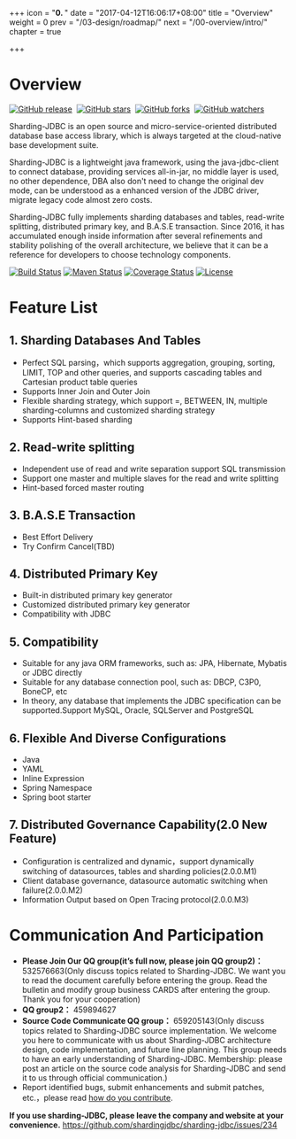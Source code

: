 +++
icon = "<b>0. </b>"
date = "2017-04-12T16:06:17+08:00"
title = "Overview"
weight = 0
prev = "/03-design/roadmap/"
next = "/00-overview/intro/"
chapter = true

+++

# Overview

[![GitHub release](https://img.shields.io/github/release/shardingjdbc/sharding-jdbc.svg?style=social&label=Release)](https://github.com/shardingjdbc/sharding-jdbc/releases)&nbsp;
[![GitHub stars](https://img.shields.io/github/stars/shardingjdbc/sharding-jdbc.svg?style=social&label=Star)](https://github.com/shardingjdbc/sharding-jdbc/stargazers)&nbsp;
[![GitHub forks](https://img.shields.io/github/forks/shardingjdbc/sharding-jdbc.svg?style=social&label=Fork)](https://github.com/shardingjdbc/sharding-jdbc/fork)&nbsp;
[![GitHub watchers](https://img.shields.io/github/watchers/shardingjdbc/sharding-jdbc.svg?style=social&label=Watch)](https://github.com/shardingjdbc/sharding-jdbc/watchers)

Sharding-JDBC is an open source and micro-service-oriented distributed database base access library, which is always targeted at the cloud-native base development suite.

Sharding-JDBC is a lightweight java framework, using the java-jdbc-client to connect database, providing services all-in-jar, no middle layer is used, no other dependence, DBA also don't need to change the original dev mode, can be understood as a enhanced version of the JDBC driver, migrate legacy code almost zero costs.

Sharding-JDBC fully implements sharding databases and tables, read-write splitting, distributed primary key, and B.A.S.E transaction. Since 2016, it has accumulated enough inside information after several refinements and stability polishing of the overall architecture, we believe that it can be a reference for developers to choose technology components.

[![Build Status](https://secure.travis-ci.org/shardingjdbc/sharding-jdbc.svg?branch=master)](https://travis-ci.org/shardingjdbc/sharding-jdbc)
[![Maven Status](https://maven-badges.herokuapp.com/maven-central/io.shardingjdbc/sharding-jdbc/badge.svg)](https://maven-badges.herokuapp.com/maven-central/io.shardingjdbc/sharding-jdbc)
[![Coverage Status](https://coveralls.io/repos/shardingjdbc/sharding-jdbc/badge.svg?branch=master&service=github)](https://coveralls.io/github/shardingjdbc/sharding-jdbc?branch=master)
[![License](https://img.shields.io/badge/license-Apache%202-4EB1BA.svg)](https://www.apache.org/licenses/LICENSE-2.0.html)

# Feature List

## 1. Sharding Databases And Tables
* Perfect SQL parsing，which supports aggregation, grouping, sorting, LIMIT, TOP and other queries, and supports cascading tables and Cartesian product table queries
* Supports Inner Join and Outer Join
* Flexible sharding strategy, which support =, BETWEEN, IN, multiple sharding-columns and customized sharding strategy
* Supports Hint-based sharding

## 2. Read-write splitting
* Independent use of read and write separation support SQL transmission
* Support one master and multiple slaves for the read and write splitting
* Hint-based forced master routing

## 3. B.A.S.E Transaction
* Best Effort Delivery
* Try Confirm Cancel(TBD)

## 4. Distributed Primary Key
* Built-in distributed primary key generator
* Customized distributed primary key generator
* Compatibility with JDBC

## 5. Compatibility
* Suitable for any java ORM frameworks, such as: JPA, Hibernate, Mybatis or JDBC directly
* Suitable for any database connection pool, such as: DBCP, C3P0, BoneCP, etc
* In theory, any database that implements the JDBC specification can be supported.Support MySQL, Oracle, SQLServer and PostgreSQL

## 6. Flexible And Diverse Configurations
* Java
* YAML
* Inline Expression
* Spring Namespace
* Spring boot starter

## 7. Distributed Governance Capability(2.0 New Feature)

* Configuration is centralized and dynamic，support dynamically switching of datasources, tables and sharding policies(2.0.0.M1)
* Client database governance, datasource automatic switching when failure(2.0.0.M2)
* Information Output based on Open Tracing protocol(2.0.0.M3)

# Communication And Participation

 - **Please Join Our QQ group(it’s full now, please join QQ group2)：** 532576663(Only discuss topics related to Sharding-JDBC. We want you to read the document carefully before entering the group. Read the bulletin and modify group business CARDS after entering the group. Thank you for your cooperation)
 - **QQ group2：** 459894627
 - **Source Code Communicate QQ group：** 659205143(Only discuss topics related to Sharding-JDBC source implementation. We welcome you here to communicate with us about Sharding-JDBC architecture design, code implementation, and future line planning. This group needs to have an early understanding of Sharding-JDBC. Membership: please post an article on the source code analysis for Sharding-JDBC and send it to us through official communication.)
 - Report identified bugs, submit enhancements and submit patches, etc.，please read [how do you contribute](/00-overview/contribution).
 
 **If you use sharding-JDBC, please leave the company and website at your convenience.** https://github.com/shardingjdbc/sharding-jdbc/issues/234

